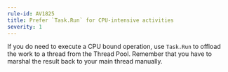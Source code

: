 ```yaml
---
rule-id: AV1825
title: Prefer `Task.Run` for CPU-intensive activities
severity: 1
---
```

If you do need to execute a CPU bound operation, use `Task.Run` to offload the work to a thread from the Thread Pool. Remember that you have to marshal the result back to your main thread manually.
